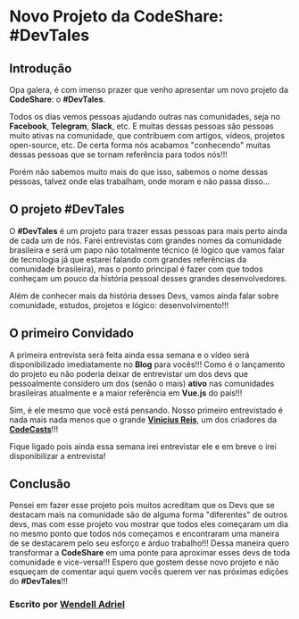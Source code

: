 # Novo Projeto da CodeShare: #DevTales

## Introdução

Opa galera, é com imenso prazer que venho apresentar um novo projeto da **CodeShare**: o **#DevTales**.

Todos os dias vemos pessoas ajudando outras nas comunidades, seja no **Facebook**, **Telegram**, **Slack**, etc. E muitas dessas pessoas são pessoas muito ativas na comunidade, que contribuem com artigos, vídeos, projetos open-source, etc. De certa forma nós acabamos "conhecendo" muitas dessas pessoas que se tornam referência para todos nós!!!

Porém não sabemos muito mais do que isso, sabemos o nome dessas pessoas, talvez onde elas trabalham, onde moram e não passa disso...

## O projeto #DevTales

O **#DevTales** é um projeto para trazer essas pessoas para mais perto ainda de cada um de nós. Farei entrevistas com grandes nomes da comunidade brasileira e será um papo não totalmente técnico (é lógico que vamos falar de tecnologia já que estarei falando com grandes referências da comunidade brasileira), mas o ponto principal é fazer com que todos conheçam um pouco da história pessoal desses grandes desenvolvedores.

Além de conhecer mais da história desses Devs, vamos ainda falar sobre comunidade, estudos, projetos e lógico: desenvolvimento!!!

## O primeiro Convidado

A primeira entrevista será feita ainda essa semana e o vídeo será disponibilizado imediatamente no **Blog** para vocês!!! Como é o lançamento do projeto eu não poderia deixar de entrevistar um dos devs que pessoalmente considero um dos (senão o mais) **ativo** nas comunidades brasileiras atualmente e a maior referência em **Vue.js** do país!!!

Sim, é ele mesmo que você está pensando. Nosso primeiro entrevistado é nada mais nada menos que o grande **[Vinicius Reis](https://github.com/vinicius73)**, um dos criadores da **[CodeCasts](https://codecasts.com.br)**!!!

Fique ligado pois ainda essa semana irei entrevistar ele e em breve o irei disponibilizar a entrevista!

## Conclusão

Pensei em fazer esse projeto pois muitos acreditam que os Devs que se destacam mais na comunidade são de alguma forma "diferentes" de outros devs, mas com esse projeto vou mostrar que todos eles começaram um dia no mesmo ponto que todos nós começamos e encontraram uma maneira de se destacarem pelo seu esforço e árduo trabalho!!! Dessa maneira quero transformar a **CodeShare** em uma ponte para aproximar esses devs de toda comunidade e vice-versa!!! Espero que gostem desse novo projeto e não esqueçam de comentar aqui quem vocễs querem ver nas próximas edições do **#DevTales**!!!

### Escrito por [Wendell Adriel](https://wendelladriel.com)